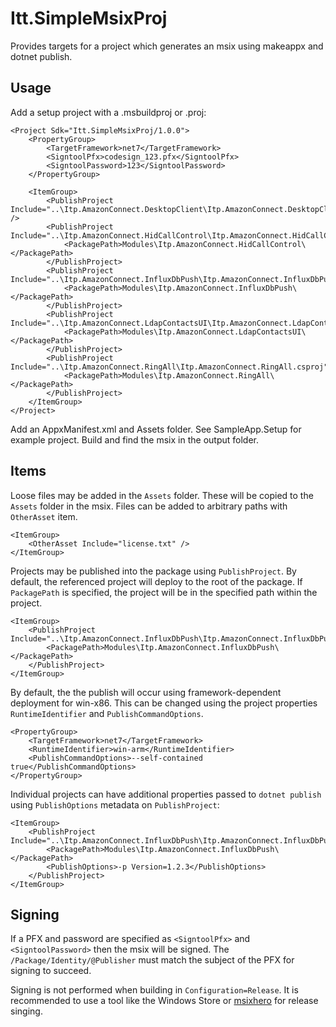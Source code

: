 # Itt.SimpleMsixProj

Provides targets for a project which generates an msix using makeappx and dotnet publish.

## Usage

Add a setup project with a .msbuildproj or .proj:

    <Project Sdk="Itt.SimpleMsixProj/1.0.0">
        <PropertyGroup>
            <TargetFramework>net7</TargetFramework>
            <SigntoolPfx>codesign_123.pfx</SigntoolPfx>
            <SigntoolPassword>123</SigntoolPassword>
        </PropertyGroup>

        <ItemGroup>
            <PublishProject Include="..\Itp.AmazonConnect.DesktopClient\Itp.AmazonConnect.DesktopClient.csproj" />
            <PublishProject Include="..\Itp.AmazonConnect.HidCallControl\Itp.AmazonConnect.HidCallControl.csproj">
                <PackagePath>Modules\Itp.AmazonConnect.HidCallControl\</PackagePath>
            </PublishProject>
            <PublishProject Include="..\Itp.AmazonConnect.InfluxDbPush\Itp.AmazonConnect.InfluxDbPush.csproj">
                <PackagePath>Modules\Itp.AmazonConnect.InfluxDbPush\</PackagePath>
            </PublishProject>
            <PublishProject Include="..\Itp.AmazonConnect.LdapContactsUI\Itp.AmazonConnect.LdapContactsUI.csproj">
                <PackagePath>Modules\Itp.AmazonConnect.LdapContactsUI\</PackagePath>
            </PublishProject>
            <PublishProject Include="..\Itp.AmazonConnect.RingAll\Itp.AmazonConnect.RingAll.csproj">
                <PackagePath>Modules\Itp.AmazonConnect.RingAll\</PackagePath>
            </PublishProject>
        </ItemGroup>
    </Project>

Add an AppxManifest.xml and Assets folder. See SampleApp.Setup for example project. Build and find the msix in the output folder.

## Items

Loose files may be added in the `Assets` folder.  These will be copied to the `Assets` folder in the msix.
Files can be added to arbitrary paths with `OtherAsset` item.

    <ItemGroup>
        <OtherAsset Include="license.txt" />
    </ItemGroup>

Projects may be published into the package using `PublishProject`.  By default, the referenced project will
deploy to the root of the package.  If `PackagePath` is specified, the project will be in the specified path
within the project.

	<ItemGroup>
		<PublishProject Include="..\Itp.AmazonConnect.InfluxDbPush\Itp.AmazonConnect.InfluxDbPush.csproj">
			<PackagePath>Modules\Itp.AmazonConnect.InfluxDbPush\</PackagePath>
		</PublishProject>
	</ItemGroup>

By default, the the publish will occur using framework-dependent deployment for win-x86.  This can be changed
using the project properties `RuntimeIdentifier` and `PublishCommandOptions`.

    <PropertyGroup>
        <TargetFramework>net7</TargetFramework>
        <RuntimeIdentifier>win-arm</RuntimeIdentifier>
        <PublishCommandOptions>--self-contained true</PublishCommandOptions>
    </PropertyGroup>

Individual projects can have additional properties passed to `dotnet publish` using `PublishOptions` metadata 
on `PublishProject`: 

	<ItemGroup>
		<PublishProject Include="..\Itp.AmazonConnect.InfluxDbPush\Itp.AmazonConnect.InfluxDbPush.csproj">
			<PackagePath>Modules\Itp.AmazonConnect.InfluxDbPush\</PackagePath>
			<PublishOptions>-p Version=1.2.3</PublishOptions>
		</PublishProject>
	</ItemGroup>

## Signing

If a PFX and password are specified as `<SigntoolPfx>` and `<SigntoolPassword>` then the msix will be 
signed.  The `/Package/Identity/@Publisher` must match the subject of the PFX for signing to succeed.

Signing is not performed when building in `Configuration=Release`.  It is recommended to use a tool
like the Windows Store or [msixhero](https://msixhero.net/) for release singing.
